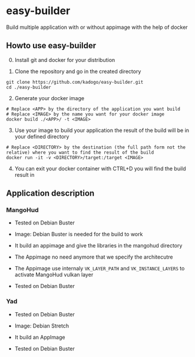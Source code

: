 # easy-builder
Build multiple application with or without appimage with the help of docker

## Howto use easy-builder

0) Install git and docker for your distribution

1) Clone the repository and go in the created directory

```
git clone https://github.com/kadogo/easy-builder.git
cd ./easy-builder
```

2) Generate your docker image

```
# Replace <APP> by the directory of the application you want build
# Replace <IMAGE> by the name you want for your docker image
docker build ./<APP>/ -t <IMAGE>
```

3) Use your image to build your application the result of the build will be in your defined directory

```
# Replace <DIRECTORY> by the destination (the full path form not the relative) where you want to find the result of the build
docker run -it -v <DIRECTORY>/target:/target <IMAGE>
```
4) You can exit your docker container with CTRL+D you will find the build result in <DIRECTORY>

## Application description

### MangoHud

* Tested on Debian Buster

* Image: Debian Buster is needed for the build to work
* It build an appimage and give the libraries in the mangohud directory

* The Appimage no need anymore that we specify the architecutre
* The Appimage use internaly `VK_LAYER_PATH` and `VK_INSTANCE_LAYERS` to activate MangoHud vulkan layer

* Tested on Debian Buster

### Yad

* Tested on Debian Buster

* Image: Debian Stretch
* It build an AppImage

* Tested on Debian Buster
